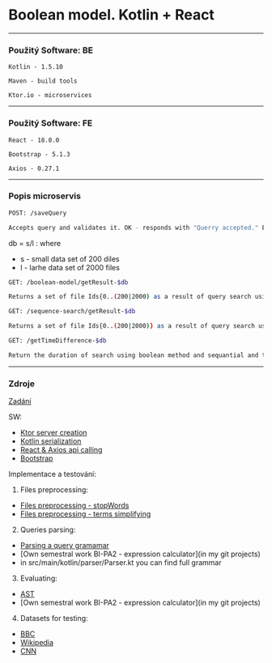 # Boolean model.  Kotlin + React
___


### Použitý Software: BE
`Kotlin - 1.5.10`

`Maven - build tools`

`Ktor.io - microservices`


____

### Použitý Software: FE
`React - 18.0.0` 

`Bootstrap - 5.1.3`

`Axios - 0.27.1`
____

### Popis microservis
```sh
POST: /saveQuery  

Accepts query and validates it. OK - responds with "Querry accepted." ERROR - "Bad query syntax."
```
db = s/l : where
* s - small data set of 200 diles
* l - larhe data set of 2000 files

```sh
GET: /boolean-model/getResult-$db  

Returns a set of file Ids{0..(200|2000) as a result of query search using inverted indexes in db
```
```sh
GET: /sequence-search/getResult-$db

Returns a set of file Ids{0..(200|2000)} as a result of query search using sequantial search in db

```
```sh
GET: /getTimeDifference-$db  

Return the duration of search using boolean method and sequantial and their difference.
```
____
### Zdroje

[Zadání](https://moodle-vyuka.cvut.cz/pluginfile.php/493984/mod_page/content/24/i-1.pdf)

SW:
* [Ktor server creation](https://ktor.io/docs/intellij-idea.html)
* [Kotlin serialization](https://kotlinlang.org/docs/serialization.html)
* [React & Axios api calling](https://www.digitalocean.com/community/tutorials/react-axios-react)
* [Bootstrap](https://getbootstrap.com/docs/5.1/getting-started/download/)

Implementace a testování:

1. Files preprocessing:
* [Files preprocessing - stopWords](https://countwordsfree.com/stopwords)
* [Files preprocessing - terms simplifying](https://stanfordnlp.github.io/CoreNLP/pipeline.html)
2. Queries parsing:
* [Parsing a query gramamar](https://cs.stackexchange.com/questions/10558/grammar-for-describing-boolean-expressions-with-and-or-and-not
  )
* [Own semestral work BI-PA2 - expression calculator](in my git projects)
* in src/main/kotlin/parser/Parser.kt you can find full grammar
3. Evaluating:
* [AST](https://en.wikipedia.org/wiki/Abstract_syntax_tree)
* [Own semestral work BI-PA2 - expression calculator](in my git projects)
4. Datasets for testing:
* [BBC](http://mlg.ucd.ie/datasets/bbc.html)
* [Wikipedia](https://en.wikipedia.org/wiki/Main_Page)
* [CNN](https://lite.cnn.com/en)